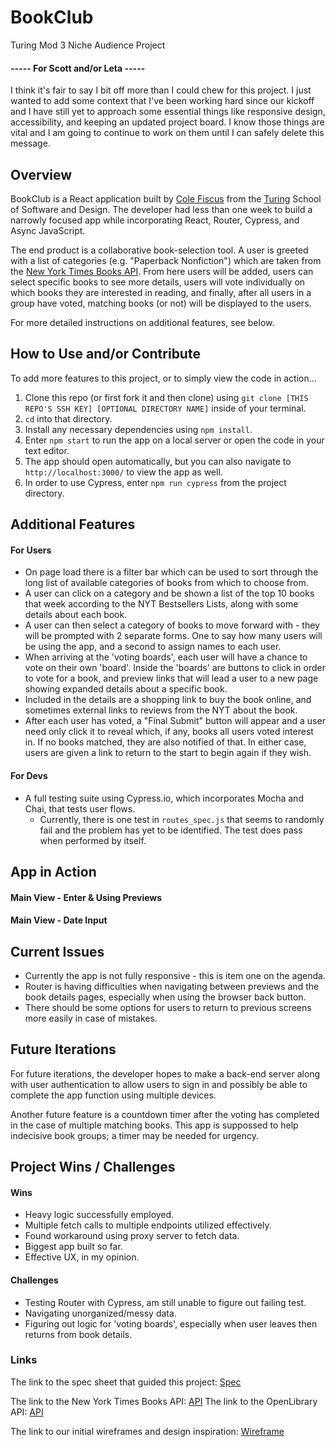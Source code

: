 # BookClub
Turing Mod 3 Niche Audience Project

#### ----- **For Scott and/or Leta** -----

I think it's fair to say I bit off more than I could chew for this project. I just wanted to add some context that I've been working hard since our kickoff and I have still yet to approach some essential things like responsive design, accessibility, and keeping an updated project board. I know those things are vital and I am going to continue to work on them until I can safely delete this message. 

## Overview

BookClub is a React application built by [Cole Fiscus](https://github.com/colefiscus) from the [Turing](turing.io) School of Software and Design. The developer had less than one week to build a narrowly focused app while incorporating React, Router, Cypress, and Async JavaScript.

The end product is a collaborative book-selection tool. A user is greeted with a list of categories (e.g. "Paperback Nonfiction") which are taken from the [New York Times Books API](https://developer.nytimes.com/docs/books-product/1/overview).
From here users will be added, users can select specific books to see more details, users will vote individually on which books they are interested in reading, and finally, after all users in a group have voted, matching books (or not) will be displayed to the users.

For more detailed instructions on additional features, see below.

## How to Use and/or Contribute

To add more features to this project, or to simply view the code in action...

1. Clone this repo (or first fork it and then clone) using `git clone [THIS REPO'S SSH KEY] [OPTIONAL DIRECTORY NAME]` inside of your terminal.  
2. `cd` into that directory.  
3. Install any necessary dependencies using `npm install`.
4. Enter `npm start` to run the app on a local server or open the code in your text editor.  
5. The app should open automatically, but you can also navigate to `http://localhost:3000/` to view the app as well.
6. In order to use Cypress, enter `npm run cypress` from the project directory.

## Additional Features

#### For Users
- On page load there is a filter bar which can be used to sort through the long list of available categories of books from which to choose from.
- A user can click on a category and be shown a list of the top 10 books that week according to the NYT Bestsellers Lists, along with some details about each book.
- A user can then select a category of books to move forward with - they will be prompted with 2 separate forms. One to say how many users will be using the app, and a second to assign names to each user.
- When arriving at the 'voting boards', each user will have a chance to vote on their own 'board'. Inside the 'boards' are buttons to click in order to vote for a book, and preview links that will lead a user to a new page showing expanded details about a specific book.
- Included in the details are a shopping link to buy the book online, and sometimes external links to reviews from the NYT about the book.
- After each user has voted, a "Final Submit" button will appear and a user need only click it to reveal which, if any, books all users voted interest in. If no books matched, they are also notified of that. In either case, users are given a link to return to the start to begin again if they wish.

#### For Devs
- A full testing suite using Cypress.io, which incorporates Mocha and Chai, that tests user flows.
    - Currently, there is one test in `routes_spec.js` that seems to randomly fail and the problem has yet to be identified. The test does pass when performed by itself.

## App in Action
#### Main View - Enter & Using Previews



#### Main View - Date Input



## Current Issues

- Currently the app is not fully responsive - this is item one on the agenda.
- Router is having difficulties when navigating between previews and the book details pages, especially when using the browser back button.
- There should be some options for users to return to previous screens more easily in case of mistakes.
   
## Future Iterations

For future iterations, the developer hopes to make a back-end server along with user authentication to allow users to sign in and possibly be able to complete the app function using multiple devices.

Another future feature is a countdown timer after the voting has completed in the case of multiple matching books. This app is suppossed to help indecisive book groups; a timer may be needed for urgency.

## Project Wins / Challenges

#### Wins

- Heavy logic successfully employed.
- Multiple fetch calls to multiple endpoints utilized effectively.
- Found workaround using proxy server to fetch data.
- Biggest app built so far.
- Effective UX, in my opinion.

#### Challenges

- Testing Router with Cypress, am still unable to figure out failing test.
- Navigating unorganized/messy data.
- Figuring out logic for 'voting boards', especially when user leaves then returns from book details.

### Links
The link to the spec sheet that guided this project: [Spec](https://frontend.turing.io/projects/module-3/niche-audience.html)

The link to the New York Times Books API: [API](https://developer.nytimes.com/docs/books-product/1/overview)
The link to the OpenLibrary API: [API](https://openlibrary.org/developers/api)

The link to our initial wireframes and design inspiration: [Wireframe](https://miro.com/app/board/o9J_lRFh4U0=/)
